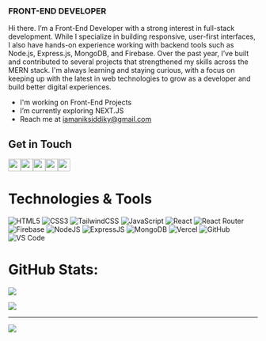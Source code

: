 <h3>FRONT-END DEVELOPER</h3>  

Hi there. I’m a Front-End Developer with a strong interest in full-stack development. While I specialize in building responsive, user-first interfaces, I also have hands-on experience working with backend tools such as Node.js, Express.js, MongoDB, and Firebase. Over the past year, I’ve built and contributed to several projects that strengthened my skills across the MERN stack. I'm always learning and staying curious, with a focus on keeping up with the latest in web technologies to grow as a developer and build better digital experiences.</div> 


- I'm working on Front-End Projects
- I’m currently exploring NEXT.JS
- Reach me at iamaniksiddiky@gmail.com


## Get in Touch
<div align="left">
  <a href="mailto:iamaniksiddiky@gmail.com" target="_blank"><img src="..." height="25" /></a><a href="https://www.linkedin.com/in/anik-siddiky" target="_blank"><img src="..." height="25" /></a><a href="https://x.com/codesbynik" target="_blank"><img src="..." height="25" /></a><a href="https://www.instagram.com/anik_siddiky" target="_blank"><img src="..." height="25" /></a><a href="https://www.facebook.com/dev.anik.siddiky" target="_blank"><img src="..." height="25" /></a>
</div>



# Technologies & Tools
![HTML5](https://img.shields.io/badge/html5-%23E34F26.svg?style=for-the-badge&logo=html5&logoColor=white) ![CSS3](https://img.shields.io/badge/css3-%231572B6.svg?style=for-the-badge&logo=css3&logoColor=white) ![TailwindCSS](https://img.shields.io/badge/tailwindcss-%2338B2AC.svg?style=for-the-badge&logo=tailwind-css&logoColor=white) ![JavaScript](https://img.shields.io/badge/javascript-%23323330.svg?style=for-the-badge&logo=javascript&logoColor=%23F7DF1E) ![React](https://img.shields.io/badge/react-%2361DAFB.svg?style=for-the-badge&logo=react&logoColor=black) ![React Router](https://img.shields.io/badge/React_Router-%23CA4245.svg?style=for-the-badge&logo=react-router&logoColor=white) ![Firebase](https://img.shields.io/badge/firebase-%23039BE5.svg?style=for-the-badge&logo=firebase) ![NodeJS](https://img.shields.io/badge/node.js-%23339933.svg?style=for-the-badge&logo=node.js&logoColor=white) ![ExpressJS](https://img.shields.io/badge/express.js-%23000000.svg?style=for-the-badge&logo=express&logoColor=white) ![MongoDB](https://img.shields.io/badge/MongoDB-%234ea94b.svg?style=for-the-badge&logo=mongodb&logoColor=white) ![Vercel](https://img.shields.io/badge/vercel-%23000000.svg?style=for-the-badge&logo=vercel&logoColor=white) ![GitHub](https://img.shields.io/badge/github-%2312100E.svg?style=for-the-badge&logo=github&logoColor=white) ![VS Code](https://img.shields.io/badge/VS_Code-%23007ACC.svg?style=for-the-badge&logo=visual-studio-code&logoColor=white)


# GitHub Stats:
![](https://github-readme-stats.vercel.app/api/top-langs/?username=anik-siddiky&theme=dark&hide_border=false&include_all_commits=false&count_private=false&layout=compact) 

![](https://nirzak-streak-stats.vercel.app/?user=anik-siddiky&theme=dark&hide_border=false)<br/>

---
[![](https://visitcount.itsvg.in/api?id=anik-siddiky&icon=0&color=0)](https://visitcount.itsvg.in)

